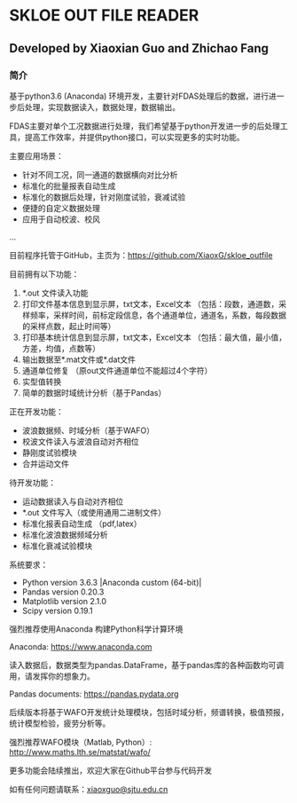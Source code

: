 # SKLOE OUT FILE READER
## Developed by Xiaoxian Guo and Zhichao Fang

### 简介

基于python3.6 (Anaconda) 环境开发，主要针对FDAS处理后的数据，进行进一步后处理，实现数据读入，数据处理，数据输出。

FDAS主要对单个工况数据进行处理，我们希望基于python开发进一步的后处理工具，提高工作效率，并提供python接口，可以实现更多的实时功能。

主要应用场景：

- 针对不同工况，同一通道的数据横向对比分析
- 标准化的批量报表自动生成
- 标准化的数据后处理，针对刚度试验，衰减试验
- 便捷的自定义数据处理
- 应用于自动校波、校风

...


目前程序托管于GitHub，主页为：https://github.com/XiaoxG/skloe_outfile


目前拥有以下功能：

1. *.out 文件读入功能
2. 打印文件基本信息到显示屏，txt文本，Excel文本 （包括：段数，通道数，采样频率，采样时间，前标定段信息，各个通道单位，通道名，系数，每段数据的采样点数，起止时间等）
3. 打印基本统计信息到显示屏，txt文本，Excel文本 （包括：最大值，最小值，方差，均值，点数等）
4. 输出数据至*.mat文件或*.dat文件
5. 通道单位修复 （原out文件通道单位不能超过4个字符）
6. 实型值转换
7. 简单的数据时域统计分析（基于Pandas）

正在开发功能：

- 波浪数据频、时域分析（基于WAFO）
- 校波文件读入与波浪自动对齐相位
- 静刚度试验模块
- 合并运动文件

待开发功能：

- 运动数据读入与自动对齐相位
- *.out 文件写入（或使用通用二进制文件）
- 标准化报表自动生成 （pdf,latex）
- 标准化波浪数据频域分析
- 标准化衰减试验模块

系统要求：

- Python version 3.6.3 |Anaconda custom (64-bit)|
- Pandas version 0.20.3
- Matplotlib version 2.1.0
- Scipy version 0.19.1

强烈推荐使用Anaconda 构建Python科学计算环境

Anaconda: https://www.anaconda.com

读入数据后，数据类型为pandas.DataFrame，基于pandas库的各种函数均可调用，请发挥你的想象力。

Pandas documents: https://pandas.pydata.org

后续版本将基于WAFO开发统计处理模块，包括时域分析，频谱转换，极值预报，统计模型检验，疲劳分析等。

强烈推荐WAFO模块（Matlab, Python）: http://www.maths.lth.se/matstat/wafo/

更多功能会陆续推出，欢迎大家在Github平台参与代码开发

如有任何问题请联系：xiaoxguo@sjtu.edu.cn
